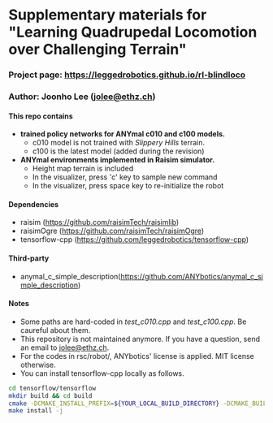# Supplementary materials for "Learning Quadrupedal Locomotion over Challenging Terrain"
### Project page: https://leggedrobotics.github.io/rl-blindloco
### Author: Joonho Lee (jolee@ethz.ch)


#### This repo contains
* __trained policy networks for ANYmal c010 and c100 models.__
    * c010 model is not trained with _Slippery Hills_ terrain.
    * c100 is the latest model (added during the revision)
* __ANYmal environments implemented in Raisim simulator.__
    * Height map terrain is included
    * In the visualizer, press 'c' key to sample new command
    * In the visualizer, press space key to re-initialize the robot

    
#### Dependencies
* raisim (https://github.com/raisimTech/raisimlib)
* raisimOgre (https://github.com/raisimTech/raisimOgre)
* tensorflow-cpp (https://github.com/leggedrobotics/tensorflow-cpp)

#### Third-party
* anymal_c_simple_description(https://github.com/ANYbotics/anymal_c_simple_description)

#### Notes
* Some paths are hard-coded in _test_c010.cpp_ and _test_c100.cpp_. Be caureful about them.
* This repository is not maintained anymore. If you have a question, send an email to jolee@ethz.ch.
* For the codes in rsc/robot/, ANYbotics' license is applied. MIT license otherwise. 
* You can install tensorflow-cpp locally as follows.
```sh
cd tensorflow/tensorflow
mkdir build && cd build
cmake -DCMAKE_INSTALL_PREFIX=${YOUR_LOCAL_BUILD_DIRECTORY} -DCMAKE_BUILD_TYPE=Release ..
make install -j
```
